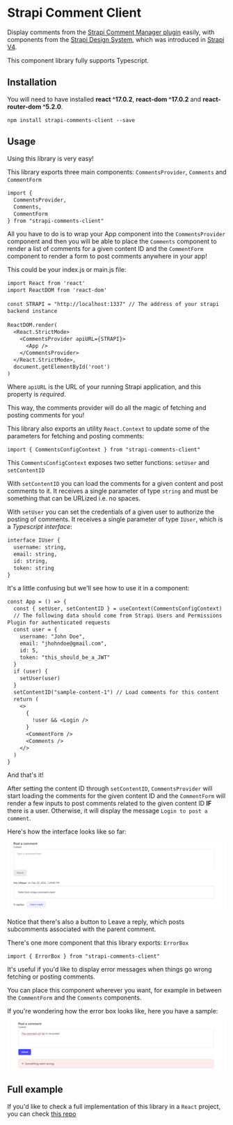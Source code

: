 # Strapi Comment Client

Display comments from the [Strapi Comment Manager plugin](https://npmjs.com/package/strapi-plugin-comment-manager) easily, with components from the [Strapi Design System](https://design-system-alpha.vercel.app), which was introduced in [Strapi V4](strapi.io/blog/announcing-strapi-v4).

This component library fully supports Typescript.

## Installation

You will need to have installed **react ^17.0.2**, **react-dom ^17.0.2** and **react-router-dom ^5.2.0**.

    npm install strapi-comments-client --save

## Usage

Using this library is very easy!

This library exports three main components:
`CommentsProvider`, `Comments` and `CommentForm`


    import {
      CommentsProvider,
      Comments,
      CommentForm
    } from "strapi-comments-client"

All you have to do is to wrap your App component into the `CommentsProvider` component and then you will be able to place the `Comments` component to render a list of comments for a given content ID and the `CommentForm` component to render a form to post comments anywhere in your app!

This could be your index.js or main.js file:

    import React from 'react'
    import ReactDOM from 'react-dom'

    const STRAPI = "http://localhost:1337" // The address of your strapi backend instance

    ReactDOM.render(
      <React.StrictMode>
        <CommentsProvider apiURL={STRAPI}>
          <App />
        </CommentsProvider>
      </React.StrictMode>,
      document.getElementById('root')
    )

Where `apiURL` is the URL of your running Strapi application, and this property is *required*.

This way, the comments provider will do all the magic of fetching and posting comments for you!

This library also exports an utility `React.Context` to update some of the parameters for fetching and posting comments:

    import { CommentsConfigContext } from "strapi-comments-client"

This `CommentsConfigContext` exposes two setter functions: `setUser` and `setContentID`

With `setContentID` you can load the comments for a given content and post comments to it. It receives a single parameter of type `string` and must be something that can be URLized i.e. no spaces.

With `setUser` you can set the credentials of a given user to authorize the posting of comments. It receives a single parameter of type `IUser`, which is a *Typescript interface*:

    interface IUser {
      username: string,
      email: string,
      id: string,
      token: string
    }

It's a little confusing but we'll see how to use it in a component:

    const App = () => {
      const { setUser, setContentID } = useContext(CommentsConfigContext)
      // The following data should come from Strapi Users and Permissions Plugin for authenticated requests
      const user = {
        username: "John Doe",
        email: "jhohndoe@gmail.com",
        id: 5,
        token: "this_should_be_a_JWT"
      }
      if (user) {
        setUser(user)
      }
      setContentID("sample-content-1") // Load comments for this content
      return (
        <>
          {
            !user && <Login />
          }
          <CommentForm />
          <Comments />
        </>
      )
    }

And that's it!

After setting the content ID through `setContentID`, `CommentsProvider` will start loading the comments for the given content ID and the `CommentForm` will render a few inputs to post comments related to the given content ID **IF** there is a user. Otherwise, it will display the message `Login to post a comment`.

Here's how the interface looks like so far:

![Comment sample](comment.PNG)

Notice that there's also a button to Leave a reply, which posts subcomments associated with the parent comment.

There's one more component that this library exports: `ErrorBox`

    import { ErrorBox } from "strapi-comments-client"

It's useful if you'd like to display error messages when things go wrong fetching or posting comments.

You can place this component wherever you want, for example in between the `CommentForm` and the `Comments` components.

If you're wondering how the error box looks like, here you have a sample:

![Comment error](error.PNG)

## Full example

If you'd like to check a full implementation of this library in a `React` project, you can check [this repo](https://github.com/luisguve/strapi-comments-client-example)
